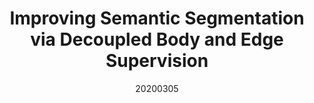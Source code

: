 ---
title: "Improving Semantic Segmentation via Decoupled Body and Edge Supervision"
date: 20200305
category: "vision"
author_list: "Xiangtai Li, Xia Li, Li Zhang, Guangliang Cheng, Jianping Shi, Zhouchen Lin, Shaohua Tan, Yunhai Tong"
pub_in: "ECCV 2020"
pdf_url: "https://arxiv.org/abs/2007.10035"
code_url: "https://github.com/lxtGH/DecoupleSegNets"
---
